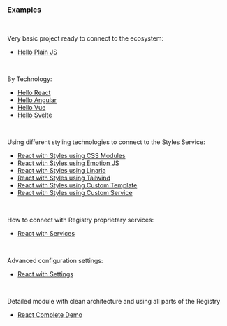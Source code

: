 ### Examples

<br>

Very basic project ready to connect to the ecosystem:

- [Hello Plain JS](hello-plain-js)

<br>

By Technology:

- [Hello React](hello-react)
- [Hello Angular](hello-angular)
- [Hello Vue](hello-vue)
- [Hello Svelte](hello-svelte)

<br>

Using different styling technologies to connect to the Styles Service:

- [React with Styles using CSS Modules](react-with-styles-css-modules)
- [React with Styles using Emotion JS](react-with-styles-emotion-js)
- [React with Styles using Linaria](react-with-styles-linaria)
- [React with Styles using Tailwind](react-with-styles-tailwind)
- [React with Styles using Custom Template](react-with-styles-custom-template)
- [React with Styles using Custom Service](react-with-styles-custom-service)

<br>

How to connect with Registry proprietary services:

- [React with Services](react-with-services)

<br>

Advanced configuration settings:

- [React with Settings](react-with-settings)

<br>

Detailed module with clean architecture and using all parts of the Registry

- [React Complete Demo](#)
